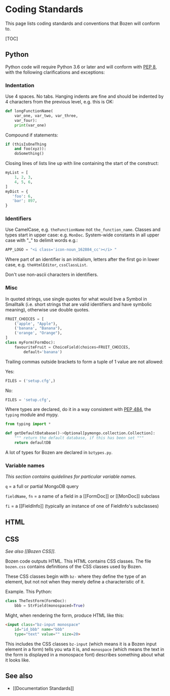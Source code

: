 # Coding Standards

This page lists coding standards and conventions that Bozen will conform to.

[TOC]

## Python

Python code will require Python 3.6 or later and will conform with [PEP 8](https://www.python.org/dev/peps/pep-0008/), with the following clarifications and exceptions:

### Indentation

Use 4 spaces. No tabs. Hanging indents are fine and should be indented by 4 characters from the previous level, e.g. this is OK:
```py
def longFunctionName(
    var_one, var_two, var_three,
    var_four):
    print(var_one)
```

Compound if statements:
```py
if (thisIsOneThing 
    and foo(xyz)):
    doSomething()
```

Closing lines of lists line up with line containing the start of the construct:
```py
myList = [
    1, 2, 3,
    4, 5, 6,
]
myDict = {
   'foo': 6,
   'bar'; 897,
}
```

### Identifiers

Use CamelCase, e.g. `theFunctionName` not `the_function_name`. Classes and types start in upper case: e.g. `MonDoc`. System-wide constants in all upper case with "_" to delimit words e.g.:
```py
APP_LOGO = "<i class='icon-noun_162884_cc'></i> "
```

Where part of an identifier is an initialism, letters after the first go in lower case, e.g. `theHtmlEditor`, `cssClassList`.

Don't use non-ascii characters in identifiers.

### Misc

In quoted strings, use single quotes for what would bve a Symbol in Smalltalk (i.e. short strings that are valid identifiers and have symbolic meaning), otherwise use double quotes. 

```py
FRUIT_CHOICES = [
    ('apple', "Apple"),
    ('banana', "Banana"),
    ('orange', "Orange"),
]
class myForm(FormDoc):
    favouriteFruit = ChoiceField(choices=FRUIT_CHOICES,
        default='banana')
```

Trailing commas outside brackets to form a tuple of 1 value are not allowed:

Yes:
```py
FILES = ('setup.cfg',)
```
No:
```py
FILES = 'setup.cfg',
```

Where types are declared, do it in a way consistent with [PEP 484](https://www.python.org/dev/peps/pep-0484/), the `typing` module and mypy.
```py
from typing import *

def getDefaultDatabase()->Optional[pymongo.collection.Collection]:
    """ return the default database, if this has been set """
    return defaultDB
```

A lot of types for Bozen are declared in `bztypes.py`.

### Variable names

*This section contains quidelines for particular variable names.*

`q` = a full or partial MongoDB query

`fieldName`, `fn` = a name of a field in a [[FormDoc]] or [[MonDoc]] subclass

`fi` = a [[FieldInfo]] (typically an instance of one of FieldInfo's subclasses)



## HTML

## CSS

*See also [[Bozen CSS]].*

Bozen code outputs HTML. This HTML contains CSS classes. The file `bozen.css` contains definitions of the CSS classes used by Bozen.

These CSS classes begin with `bz-` where they define the type of an element, but not not when they merely define a characteristic of it.

Example. This Python:
```py
class TheTestForm(FormDoc):
    bbb = StrField(monospaced=True)
```
Might, when rendering the form, produce HTML like this:
```html
<input class="bz-input monospace" 
    id="id_bbb" name="bbb"
    type="text" value="" size=20>
```

This includes the CSS classes `bz-input` (which means it is a Bozen input element in a form) tells you wta it is, 
and `monospace` (which means the text in the form is displayed in a monospace font) describes something about what it looks like.

## See also

* [[Documentation Standards]]



